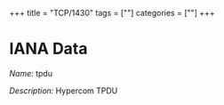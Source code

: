 +++
title = "TCP/1430"
tags = [""]
categories = [""]
+++

# IANA Data

_Name:_ tpdu

_Description:_ Hypercom TPDU

